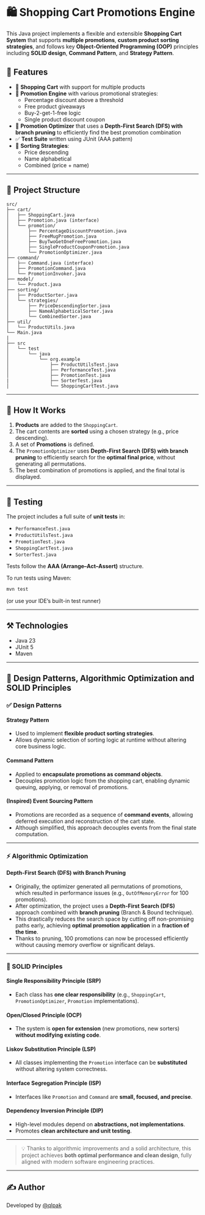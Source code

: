 # 🛍️ Shopping Cart Promotions Engine

This Java project implements a flexible and extensible **Shopping Cart System** that supports **multiple promotions**, **custom product sorting strategies**, and follows key **Object-Oriented Programming (OOP)** principles including **SOLID design**, **Command Pattern**, and **Strategy Pattern**.

## 📌 Features

- 🛒 **Shopping Cart** with support for multiple products
- 🎯 **Promotion Engine** with various promotional strategies:
  - Percentage discount above a threshold
  - Free product giveaways
  - Buy-2-get-1-free logic
  - Single product discount coupon
- 🧮 **Promotion Optimizer** that uses a **Depth-First Search (DFS) with branch pruning** to efficiently find the best promotion combination
- ✅ **Test Suite** written using JUnit (AAA pattern)
- 🔀 **Sorting Strategies**:
  - Price descending
  - Name alphabetical
  - Combined (price + name)

---

## 📂 Project Structure

```
src/
├── cart/
│   ├── ShoppingCart.java
│   ├── Promotion.java (interface)
│   └── promotion/
│       ├── PercentageDiscountPromotion.java
│       ├── FreeMugPromotion.java
│       ├── BuyTwoGetOneFreePromotion.java
│       ├── SingleProductCouponPromotion.java
│       └── PromotionOptimizer.java
├── command/
│   ├── Command.java (interface)
│   ├── PromotionCommand.java
│   └── PromotionInvoker.java
├── model/
│   └── Product.java
├── sorting/
│   ├── ProductSorter.java
│   └── strategies/
│       ├── PriceDescendingSorter.java
│       ├── NameAlphabeticalSorter.java
│       └── CombinedSorter.java
├── util/
│   └── ProductUtils.java
└── Main.java
|
├── src
│   └── test
│       └── java
│           └── org.example
│               ├── ProductUtilsTest.java
│               ├── PerformanceTest.java
│               ├── PromotionTest.java
|               ├── SorterTest.java
│               └── ShoppingCartTest.java
```

---

## 🚀 How It Works

1. **Products** are added to the `ShoppingCart`.
2. The cart contents are **sorted** using a chosen strategy (e.g., price descending).
3. A set of **Promotions** is defined.
4. The `PromotionOptimizer` uses **Depth-First Search (DFS) with branch pruning** to efficiently search for the **optimal final price**, without generating all permutations.
5. The best combination of promotions is applied, and the final total is displayed.

---

## 🧪 Testing

The project includes a full suite of **unit tests** in:

- `PerformanceTest.java`
- `ProductUtilsTest.java`
- `PromotionTest.java`
- `ShoppingCartTest.java`
- `SorterTest.java`

Tests follow the **AAA (Arrange–Act–Assert)** structure.

To run tests using Maven:

```bash
mvn test
```

(or use your IDE’s built-in test runner)

---

## ⚒️ Technologies

- Java 23
- JUnit 5
- Maven

---

## 🧠 Design Patterns, Algorithmic Optimization and SOLID Principles

### ✅ Design Patterns

#### Strategy Pattern
- Used to implement **flexible product sorting strategies**.
- Allows dynamic selection of sorting logic at runtime without altering core business logic.

#### Command Pattern
- Applied to **encapsulate promotions as command objects**.
- Decouples promotion logic from the shopping cart, enabling dynamic queuing, applying, or removal of promotions.

#### (Inspired) Event Sourcing Pattern
- Promotions are recorded as a sequence of **command events**, allowing deferred execution and reconstruction of the cart state.
- Although simplified, this approach decouples events from the final state computation.

---

### ⚡ Algorithmic Optimization

#### Depth-First Search (DFS) with Branch Pruning
- Originally, the optimizer generated all permutations of promotions, which resulted in performance issues (e.g., `OutOfMemoryError` for 100 promotions).
- After optimization, the project uses a **Depth-First Search (DFS)** approach combined with **branch pruning** (Branch & Bound technique).
- This drastically reduces the search space by cutting off non-promising paths early, achieving **optimal promotion application** in a **fraction of the time**.
- Thanks to pruning, 100 promotions can now be processed efficiently without causing memory overflow or significant delays.

---

### 🧱 SOLID Principles

#### Single Responsibility Principle (SRP)
- Each class has **one clear responsibility** (e.g., `ShoppingCart`, `PromotionOptimizer`, `Promotion` implementations).

#### Open/Closed Principle (OCP)
- The system is **open for extension** (new promotions, new sorters) **without modifying existing code**.

#### Liskov Substitution Principle (LSP)
- All classes implementing the `Promotion` interface can be **substituted** without altering system correctness.

#### Interface Segregation Principle (ISP)
- Interfaces like `Promotion` and `Command` are **small, focused, and precise**.

#### Dependency Inversion Principle (DIP)
- High-level modules depend on **abstractions, not implementations**.
- Promotes **clean architecture and unit testing**.

---

> 💡 Thanks to algorithmic improvements and a solid architecture, this project achieves **both optimal performance and clean design**, fully aligned with modern software engineering practices.

---

## ✍ Author

Developed by [@qlpak](https://github.com/qlpak)

